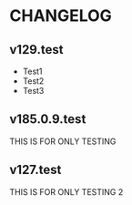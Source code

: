 # CHANGELOG

## v129.test
- Test1
- Test2
- Test3

## v185.0.9.test
THIS IS FOR ONLY TESTING

## v127.test
THIS IS FOR ONLY TESTING 2